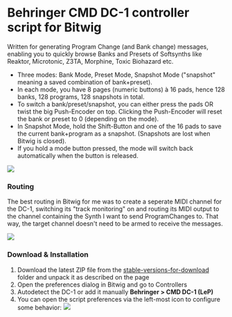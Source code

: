 # Behringer CMD DC-1 controller script for Bitwig

Written for generating Program Change (and Bank change) messages, enabling you to quickly 
browse Banks and Presets of Softsynths like Reaktor, Microtonic, Z3TA, Morphine, Toxic Biohazard etc.

* Three modes: Bank Mode, Preset Mode, Snapshot Mode ("snapshot" meaning a saved combination of bank+preset). 
* In each mode, you have 8 pages (numeric buttons) à 16 pads, hence 128 banks, 128 programs, 128 snapshots in total. 
* To switch a bank/preset/snapshot, you can either press the pads OR twist the big Push-Encoder on top. Clicking the Push-Encoder 
  will reset the bank or preset to 0 (depending on the mode).
* In Snapshot Mode, hold the Shift-Button and one of the 16 pads to save the current bank+program  as a snapshot. 
  (Snapshots are lost when Bitwig is closed).
* If you hold a mode button pressed, the mode will switch back automatically when the button is released.

![](https://raw.githubusercontent.com/justlep/bitwig/master/doc/Behringer%20CMD%20DC-1/img/DC-1-ProgramChange.png)

### Routing

The best routing in Bitwig for me was to create a seperate MIDI channel for the DC-1, switching its "track monitoring" on and routing its MIDI output to the channel containing the Synth I want to send ProgramChanges to. That way, the target channel doesn't need to be armed to receive the messages.

![](https://raw.githubusercontent.com/justlep/bitwig/master/doc/Behringer%20CMD%20DC-1/img/routing.png)

### Download & Installation

1.  Download the latest ZIP file from the [stable-versions-for-download][stableFolder] folder and unpack it as described on the page
2.  Open the preferences dialog in Bitwig and go to Controllers
3.  Autodetect the DC-1 or add it  manually **Behringer > CMD DC-1 (LeP)**
4.  You can open the script preferences via the left-most icon to configure some behavior:
    ![](https://raw.githubusercontent.com/justlep/bitwig/master/doc/Behringer%20CMD%20DC-1/img/prefs.png)

[stableFolder]: https://github.com/justlep/bitwig/tree/master/stable-version-for-download/
